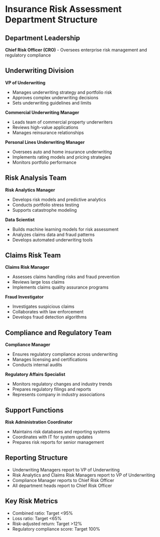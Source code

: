 # Insurance Risk Assessment Department Structure

## Department Leadership
**Chief Risk Officer (CRO)** - Oversees enterprise risk management and regulatory compliance

## Underwriting Division
**VP of Underwriting**
- Manages underwriting strategy and portfolio risk
- Approves complex underwriting decisions
- Sets underwriting guidelines and limits

**Commercial Underwriting Manager**
- Leads team of commercial property underwriters
- Reviews high-value applications
- Manages reinsurance relationships

**Personal Lines Underwriting Manager**
- Oversees auto and home insurance underwriting
- Implements rating models and pricing strategies
- Monitors portfolio performance

## Risk Analysis Team
**Risk Analytics Manager**
- Develops risk models and predictive analytics
- Conducts portfolio stress testing
- Supports catastrophe modeling

**Data Scientist**
- Builds machine learning models for risk assessment
- Analyzes claims data and fraud patterns
- Develops automated underwriting tools

## Claims Risk Team
**Claims Risk Manager**
- Assesses claims handling risks and fraud prevention
- Reviews large loss claims
- Implements claims quality assurance programs

**Fraud Investigator**
- Investigates suspicious claims
- Collaborates with law enforcement
- Develops fraud detection algorithms

## Compliance and Regulatory Team
**Compliance Manager**
- Ensures regulatory compliance across underwriting
- Manages licensing and certifications
- Conducts internal audits

**Regulatory Affairs Specialist**
- Monitors regulatory changes and industry trends
- Prepares regulatory filings and reports
- Represents company in industry associations

## Support Functions
**Risk Administration Coordinator**
- Maintains risk databases and reporting systems
- Coordinates with IT for system updates
- Prepares risk reports for senior management

## Reporting Structure
- Underwriting Managers report to VP of Underwriting
- Risk Analytics and Claims Risk Managers report to VP of Underwriting
- Compliance Manager reports to Chief Risk Officer
- All department heads report to Chief Risk Officer

## Key Risk Metrics
- Combined ratio: Target <95%
- Loss ratio: Target <65%
- Risk-adjusted return: Target >12%
- Regulatory compliance score: Target 100%

